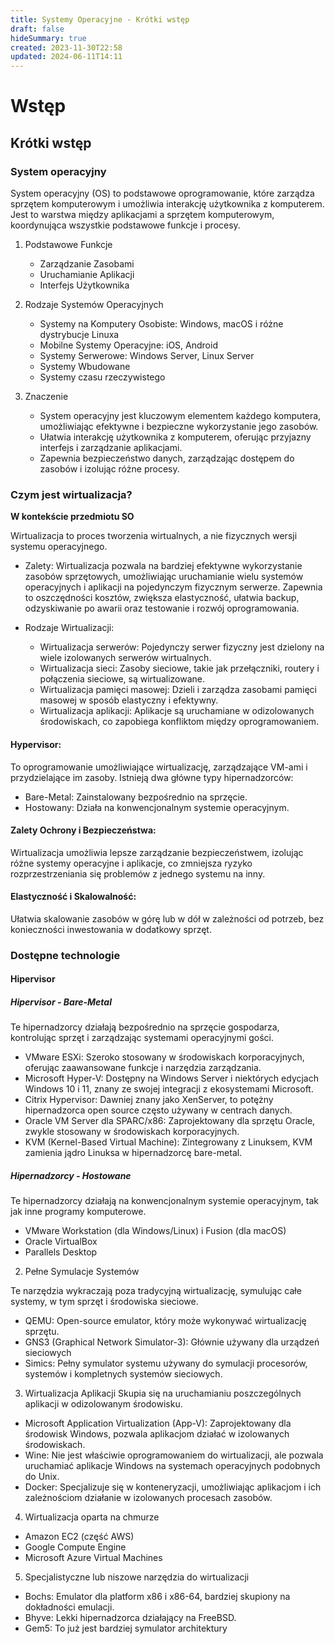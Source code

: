 ```yaml
---
title: Systemy Operacyjne - Krótki wstęp
draft: false
hideSummary: true
created: 2023-11-30T22:58
updated: 2024-06-11T14:11
---
```


# Wstęp

## Krótki wstęp

### System operacyjny

System operacyjny (OS) to podstawowe oprogramowanie, które zarządza sprzętem komputerowym i umożliwia interakcję użytkownika z komputerem. Jest to warstwa między aplikacjami a sprzętem komputerowym, koordynująca wszystkie podstawowe funkcje i procesy. 

1. Podstawowe Funkcje
   - Zarządzanie Zasobami 
   - Uruchamianie Aplikacji 
   - Interfejs Użytkownika 

2. Rodzaje Systemów Operacyjnych
   - Systemy na Komputery Osobiste:    Windows, macOS i różne dystrybucje Linuxa
   - Mobilne Systemy Operacyjne:   iOS, Android
   - Systemy Serwerowe: Windows Server, Linux Server
   - Systemy Wbudowane
   - Systemy czasu rzeczywistego 

3. Znaczenie
   - System operacyjny jest kluczowym elementem każdego komputera, umożliwiając efektywne i bezpieczne wykorzystanie jego zasobów.
   - Ułatwia interakcję użytkownika z komputerem, oferując przyjazny interfejs i zarządzanie aplikacjami.
   - Zapewnia bezpieczeństwo danych, zarządzając dostępem do zasobów i izolując różne procesy.

### Czym jest wirtualizacja?

**W kontekście przedmiotu SO**

Wirtualizacja to proces tworzenia wirtualnych, a nie fizycznych wersji systemu operacyjnego.


* Zalety: 
    Wirtualizacja pozwala na bardziej efektywne wykorzystanie zasobów sprzętowych, umożliwiając uruchamianie wielu systemów operacyjnych i aplikacji na pojedynczym fizycznym serwerze. Zapewnia to oszczędności kosztów, zwiększa elastyczność, ułatwia backup, odzyskiwanie po awarii oraz testowanie i rozwój oprogramowania.

* Rodzaje Wirtualizacji:
   - Wirtualizacja serwerów: Pojedynczy serwer fizyczny jest dzielony na wiele izolowanych serwerów wirtualnych.
   - Wirtualizacja sieci: Zasoby sieciowe, takie jak przełączniki, routery i połączenia sieciowe, są wirtualizowane.
   - Wirtualizacja pamięci masowej: Dzieli i zarządza zasobami pamięci masowej w sposób elastyczny i efektywny.
   - Wirtualizacja aplikacji: Aplikacje są uruchamiane w odizolowanych środowiskach, co zapobiega konfliktom między oprogramowaniem.

#### Hypervisor: 

To oprogramowanie umożliwiające wirtualizację, zarządzające VM-ami i przydzielające im zasoby. Istnieją dwa główne typy hipernadzorców:
   - Bare-Metal: Zainstalowany bezpośrednio na sprzęcie.
   - Hostowany: Działa na konwencjonalnym systemie operacyjnym.

#### Zalety Ochrony i Bezpieczeństwa: 

Wirtualizacja umożliwia lepsze zarządzanie bezpieczeństwem, izolując różne systemy operacyjne i aplikacje, co zmniejsza ryzyko rozprzestrzeniania się problemów z jednego systemu na inny.

#### Elastyczność i Skalowalność: 

Ułatwia skalowanie zasobów w górę lub w dół w zależności od potrzeb, bez konieczności inwestowania w dodatkowy sprzęt.

### Dostępne technologie

#### Hipervisor

##### Hipervisor - Bare-Metal
Te hipernadzorcy działają bezpośrednio na sprzęcie gospodarza, kontrolując sprzęt i zarządzając systemami operacyjnymi gości.

- VMware ESXi: Szeroko stosowany w środowiskach korporacyjnych, oferując zaawansowane funkcje i narzędzia zarządzania.
- Microsoft Hyper-V: Dostępny na Windows Server i niektórych edycjach Windows 10 i 11, znany ze swojej integracji z ekosystemami Microsoft.
- Citrix Hypervisor: Dawniej znany jako XenServer, to potężny hipernadzorca open source często używany w centrach danych.
- Oracle VM Server dla SPARC/x86: Zaprojektowany dla sprzętu Oracle, zwykle stosowany w środowiskach korporacyjnych.
- KVM (Kernel-Based Virtual Machine): Zintegrowany z Linuksem, KVM zamienia jądro Linuksa w hipernadzorcę bare-metal.

##### Hipernadzorcy - Hostowane

Te hipernadzorcy działają na konwencjonalnym systemie operacyjnym, tak jak inne programy komputerowe.

- VMware Workstation (dla Windows/Linux) i Fusion (dla macOS)
- Oracle VirtualBox
- Parallels Desktop

2. Pełne Symulacje Systemów

Te narzędzia wykraczają poza tradycyjną wirtualizację, symulując całe systemy, w tym sprzęt i środowiska sieciowe.

- QEMU: Open-source emulator, który może wykonywać wirtualizację sprzętu.
- GNS3 (Graphical Network Simulator-3): Głównie używany dla urządzeń sieciowych
- Simics: Pełny symulator systemu używany do symulacji procesorów, systemów i kompletnych systemów sieciowych.

3. Wirtualizacja Aplikacji
Skupia się na uruchamianiu poszczególnych aplikacji w odizolowanym środowisku.

- Microsoft Application Virtualization (App-V): Zaprojektowany dla środowisk Windows, pozwala aplikacjom działać w izolowanych środowiskach.
- Wine: Nie jest właściwie oprogramowaniem do wirtualizacji, ale pozwala uruchamiać aplikacje Windows na systemach operacyjnych podobnych do Unix.
- Docker: Specjalizuje się w konteneryzacji, umożliwiając aplikacjom i ich zależnościom działanie w izolowanych procesach zasobów.

4. Wirtualizacja oparta na chmurze

- Amazon EC2 (część AWS)
- Google Compute Engine
- Microsoft Azure Virtual Machines

5. Specjalistyczne lub niszowe narzędzia do wirtualizacji

- Bochs: Emulator dla platform x86 i x86-64, bardziej skupiony na dokładności emulacji.
- Bhyve: Lekki hipernadzorca działający na FreeBSD.
- Gem5: To już jest bardziej symulator architektury
